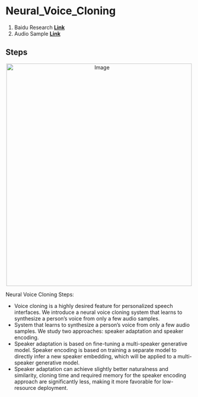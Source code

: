 # Neural_Voice_Cloning
1. Baidu Research **[Link](https://arxiv.org/pdf/1802.06006.pdf)**
2. Audio Sample **[Link](https://visionbrain.github.io/voicecloning.github.io/)** 

## Steps
<p align="center">
    <img src="Img/Workflow.png" alt="Image" width="500" height="600"/>
</p>

Neural Voice Cloning Steps:
* Voice cloning is a highly desired feature for personalized speech interfaces. We
introduce a neural voice cloning system that learns to synthesize a person’s voice
from only a few audio samples.
* System that learns to synthesize a person’s voice
from only a few audio samples. We study two approaches: speaker adaptation
and speaker encoding.
* Speaker adaptation is based on fine-tuning a multi-speaker
generative model. Speaker encoding is based on training a separate model to
directly infer a new speaker embedding, which will be applied to a multi-speaker
generative model.
* Speaker adaptation can achieve slightly better naturalness and
similarity, cloning time and required memory for the speaker encoding approach
are significantly less, making it more favorable for low-resource deployment.
